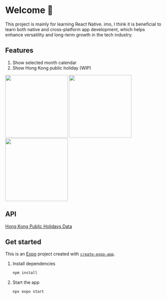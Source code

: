 # Welcome 👋

This project is mainly for learning React Native. imo, I think it is beneficial to learn both native and cross-platform app development, which helps enhance versatility and long-term growth in the tech industry.

## Features

1. Show selected month calendar
2. Show Hong Kong public holiday (WIP)

<img src="https://github.com/user-attachments/assets/2f6c5b95-318e-4174-a0f9-d6a8669ba3b7" width="200"/>
<img src="https://github.com/user-attachments/assets/3c62c399-9153-478a-be9a-45a614af7706" width="200"/>
<img src="https://github.com/user-attachments/assets/921f8d13-8b05-47b2-84f2-2f407f0e4679" width="200"/>

## API

[Hong Kong Public Holidays Data](https://data.gov.hk/en-data/dataset/hk-dpo-statistic-cal)

## Get started

This is an [Expo](https://expo.dev) project created with [`create-expo-app`](https://www.npmjs.com/package/create-expo-app).

1. Install dependencies

   ```bash
   npm install
   ```
2. Start the app

   ```bash
   npx expo start
   ```